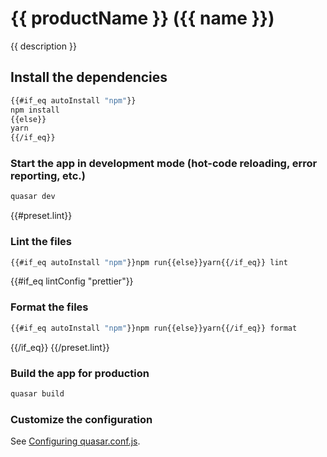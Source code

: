 # {{ productName }} ({{ name }})

{{ description }}

## Install the dependencies
```bash
{{#if_eq autoInstall "npm"}}
npm install
{{else}}
yarn
{{/if_eq}}
```

### Start the app in development mode (hot-code reloading, error reporting, etc.)
```bash
quasar dev
```
{{#preset.lint}}

### Lint the files
```bash
{{#if_eq autoInstall "npm"}}npm run{{else}}yarn{{/if_eq}} lint
```
{{#if_eq lintConfig "prettier"}}

### Format the files
```bash
{{#if_eq autoInstall "npm"}}npm run{{else}}yarn{{/if_eq}} format
```
{{/if_eq}}
{{/preset.lint}}

### Build the app for production
```bash
quasar build
```

### Customize the configuration
See [Configuring quasar.conf.js](https://quasar.dev/quasar-cli/quasar-conf-js).
